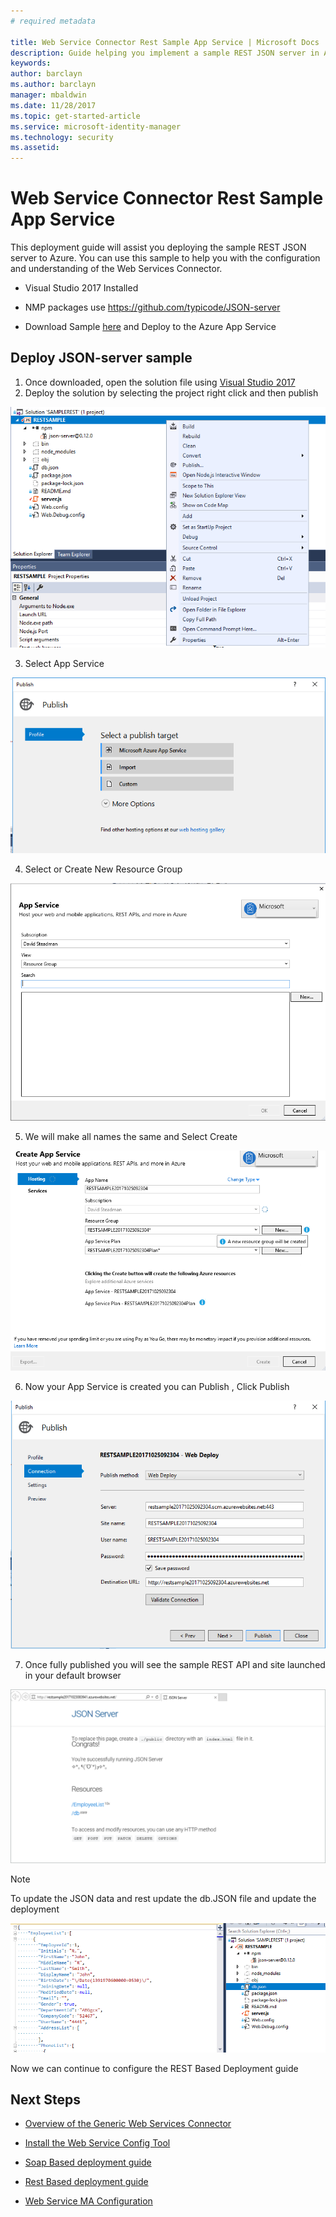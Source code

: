 ```yaml
---
# required metadata

title: Web Service Connector Rest Sample App Service | Microsoft Docs
description: Guide helping you implement a sample REST JSON server in Azure
keywords:
author: barclayn
ms.author: barclayn
manager: mbaldwin
ms.date: 11/28/2017
ms.topic: get-started-article
ms.service: microsoft-identity-manager
ms.technology: security
ms.assetid: 
---
```




# Web Service Connector Rest Sample App Service

This deployment guide will assist you deploying the sample REST JSON server to Azure. You can use this sample to help you with the configuration and understanding of the Web Services Connector.

-   Visual Studio 2017 Installed

-   NMP packages use https://github.com/typicode/JSON-server

-   Download Sample [here](https://github.com/fimguy/SAMPLEREST) and Deploy to the Azure App Service

## Deploy JSON-server sample


1. Once downloaded, open the solution file using [Visual Studio 2017](https://www.visualstudio.com/downloads/)
2. Deploy the solution by selecting the project right click and then publish

  ![publish](media/microsoft-identity-manager-2016-ma-ws-restsample/publish-project.png)

3. Select App Service

  ![](media/microsoft-identity-manager-2016-ma-ws-restsample/app-service.png)

4. Select or Create New Resource Group

  ![](media/microsoft-identity-manager-2016-ma-ws-restsample/resource-group.png)

5.   We will make all names the same and Select Create

  ![](media/microsoft-identity-manager-2016-ma-ws-restsample/create.png)

6. Now your App Service is created you can Publish , Click Publish

  ![](media/microsoft-identity-manager-2016-ma-ws-restsample/publish.png)

7. Once fully published you will see the sample REST API and site launched in your default browser

  ![](media/microsoft-identity-manager-2016-ma-ws-restsample/sample-rest-api.png)

>[!NOTE]
To update the JSON data and rest update the db.JSON file and update the deployment

  ![](media/microsoft-identity-manager-2016-ma-ws-restsample/db-json.png)

Now we can continue to configure the REST Based Deployment guide

## Next Steps

-   [Overview of the Generic Web Services Connector](microsoft-identity-manager-2016-ma-ws.md)

-   [Install the Web Service Config Tool](microsoft-identity-manager-2016-ma-ws-install.md)

-   [Soap Based deployment guide](microsoft-identity-manager-2016-ma-ws-soap.md)

-   [Rest Based deployment guide](microsoft-identity-manager-2016-ma-ws-restgeneric.md)

-   [Web Service MA Configuration](microsoft-identity-manager-2016-ma-ws-maconfig.md)
